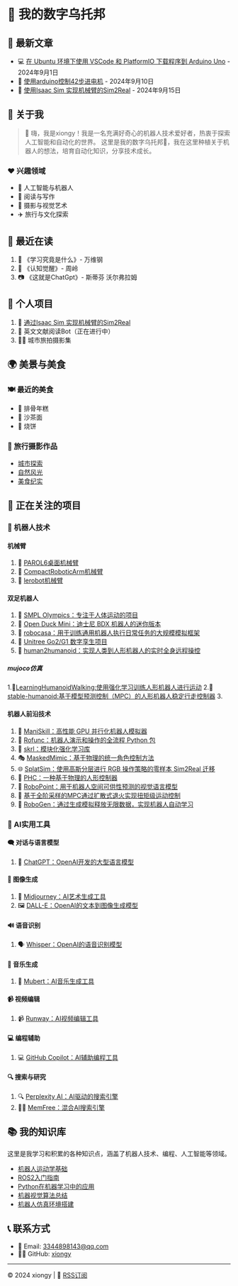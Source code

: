 # 🤖 我的数字乌托邦

## 📰 最新文章

- 💻 [在 Ubuntu 环境下使用 VSCode 和 PlatformIO 下载程序到 Arduino Uno](article1.md) - 2024年9月1日
- 🔧 [使用arduino控制42步进电机](article2.md) - 2024年9月10日
- 🦾 [使用Isaac Sim 实现机械臂的Sim2Real](article3.md) - 2024年9月15日

## 👤 关于我

> 👋 嗨，我是xiongy！我是一名充满好奇心的机器人技术爱好者，热衷于探索人工智能和自动化的世界。 
> 这里是我的数字乌托邦🌱，我在这里种植关于机器人的想法，培育自动化知识，分享技术成长。 

### ❤️ 兴趣领域
- 🧠 人工智能与机器人
- 📖 阅读与写作
- 📸 摄影与视觉艺术
- ✈️ 旅行与文化探索

## 📖 最近在读

1. 📕 《学习究竟是什么》- 万维钢
2. 🤖 《认知觉醒》- 周岭
3. 📷 《这就是ChatGpt》- 斯蒂芬 沃尔弗拉姆


## 🚀 个人项目

1. 🤖 [通过Isaac Sim 实现机械臂的Sim2Real](https://github.com/xiongy24/arm_isaac_sim2real.git)
2. 📝 英文文献阅读Bot（正在进行中）
3. 🚶‍♂️ 城市旅拍摄影集

## 🌍 美景与美食

### 🍽️ 最近的美食
- 🍣 排骨年糕
- 🍜 沙茶面
- 🍕 烧饼

### 📸 旅行摄影作品
- [城市探索](link-to-city-gallery)
- [自然风光](link-to-nature-gallery)
- [美食纪实](link-to-food-gallery)

## 🔬 正在关注的项目

### 🤖 机器人技术

#### 机械臂
1. 🦾 [PAROL6桌面机械臂](https://github.com/xiongy24/PAROL6-Desktop-robot-arm)
2. 🤖 [CompactRoboticArm机械臂](https://github.com/mvgjorge/CompactRoboticArm?tab=readme-ov-file)
3. 🦿 [lerobot机械臂](https://github.com/huggingface/lerobot)

#### 双足机器人
1. 🏃 [SMPL Olympics：专注于人体运动的项目](https://github.com/SMPLOlympics/SMPLOlympics)
2. 🦆 [Open Duck Mini：迪士尼 BDX 机器人的迷你版本](https://github.com/apirrone/Open_Duck_Mini)
3. 🚶 [robocasa：用于训练通用机器人执行日常任务的大规模模拟框架](https://github.com/robocasa/robocasa)
4. 🤖 [Unitree Go2/G1 数字孪生项目](https://github.com/abizovnuralem/go2_omniverse)
5. 🦾 [human2humanoid：实现人类到人形机器人的实时全身远程操控](https://github.com/LeCAR-Lab/human2humanoid)

##### mujoco仿真
1.🏃[LearningHumanoidWalking:使用强化学习训练人形机器人进行运动](https://github.com/rohanpsingh/LearningHumanoidWalking)
2.🚶 [stable-humanoid:基于模型预测控制（MPC）的人形机器人稳定行走控制器](https://github.com/ouazzmoh/stable-humanoid)
3.[]()


#### 机器人前沿技术
1. 🤖 [ManiSkill：高性能 GPU 并行化机器人模拟器](https://github.com/haosulab/ManiSkill)
2. 🐍 [Rofunc：机器人演示和操作的全流程 Python 包](https://github.com/Skylark0924/Rofunc)
3. 🧠 [skrl：模块化强化学习库](https://github.com/Toni-SM/skrl)
4. 🎭 [MaskedMimic：基于物理的统一角色控制方法](https://research.nvidia.com/labs/par/maskedmimic/)
5. 🌐 [SplatSim：使用高斯分层进行 RGB 操作策略的零样本 Sim2Real 迁移](https://splatsim.github.io/)
6. 🤖 [PHC：一种基于物理的人形控制器](https://github.com/ZhengyiLuo/PHC)
7. 🤖 [RoboPoint：用于机器人空间可供性预测的视觉语言模型](https://robo-point.github.io/)
8. 🤖 [基于全阶采样的MPC通过扩散式退火实现扭矩级运动控制](https://lecar-lab.github.io/dial-mpc/)
9. 🤖 [RoboGen：通过生成模拟释放无限数据，实现机器人自动学习](https://github.com/Genesis-Embodied-AI/RoboGen)

### 🧠 AI实用工具

#### 🗨️ 对话与语言模型
1. 📝 [ChatGPT：OpenAI开发的大型语言模型](https://chat.openai.com/)

#### 🎨 图像生成
1. 🎨 [Midjourney：AI艺术生成工具](https://www.midjourney.com/)
2. 🖼️ [DALL-E：OpenAI的文本到图像生成模型](https://openai.com/dall-e-2)

#### 🔊 语音识别
1. 🗣️ [Whisper：OpenAI的语音识别模型](https://github.com/openai/whisper)

#### 🎵 音乐生成
1. 🎵 [Mubert：AI音乐生成工具](https://mubert.com/)

#### 📹 视频编辑
1. 📹 [Runway：AI视频编辑工具](https://runwayml.com/)

#### 💻 编程辅助
1. 💻 [GitHub Copilot：AI辅助编程工具](https://github.com/features/copilot)

#### 🔍 搜索与研究
1. 🔍 [Perplexity AI：AI驱动的搜索引擎](https://www.perplexity.ai/)
2. 🧑‍🔬 [MemFree：混合AI搜索引擎](https://github.com/memfreeme/memfree)



## 📚 我的知识库

这里是我学习和积累的各种知识点，涵盖了机器人技术、编程、人工智能等领域。

- [机器人运动学基础](link-to-robotics-kinematics)
- [ROS2入门指南](link-to-ros2-guide)
- [Python在机器学习中的应用](link-to-python-ml)
- [机器视觉算法总结](link-to-computer-vision)
- [机器人仿真环境搭建](link-to-robot-simulation)

## 📞 联系方式

- 📧 Email: 3344898143@qq.com
- 👨‍💻 GitHub: [xiongy](https://github.com/xiongy24)

---
© 2024 xiongy | 📡 [RSS订阅](#)
